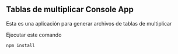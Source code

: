 ## Tablas de multiplicar Console App

Esta es una aplicación para generar archivos de tablas de multiplicar

Ejecutar este comando
```
npm install
```